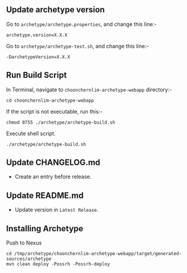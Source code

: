 ## Update archetype version 

Go to `archetype/archetype.properties`, and change this line:-

    archetype.version=X.X.X

Go to `archetype/archetype-test.sh`, and change this line:-

    -DarchetypeVersion=X.X.X

## Run Build Script

In Terminal, navigate to `choonchernlim-archetype-webapp` directory:-

    cd choonchernlim-archetype-webapp

If the script is not executable, run this:-

    chmod 0755 ./archetype/archetype-build.sh

Execute shell script.

    ./archetype/archetype-build.sh 

## Update CHANGELOG.md

* Create an entry before release.

## Update README.md

* Update version in `Latest Release`.

## Installing Archetype

Push to Nexus
    
    cd /tmp/archetype/choonchernlim-archetype-webapp/target/generated-sources/archetype
    mvn clean deploy -Possrh -Possrh-deploy

